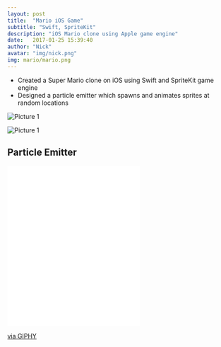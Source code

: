 ```yaml
---
layout: post
title:  "Mario iOS Game"
subtitle: "Swift, SpriteKit"
description: "iOS Mario clone using Apple game engine"
date:   2017-01-25 15:39:40
author: "Nick"
avatar: "img/nick.png"
img: mario/mario.png
---
```


- Created a Super Mario clone on iOS using Swift and SpriteKit game engine
- Designed a particle emitter which spawns and animates sprites at random locations

![Picture 1]({{site.baseurl}}/assets/img/mario/mariojumping.png)

![Picture 1]({{site.baseurl}}/assets/img/mario/mariolava.png)

## Particle Emitter
<iframe src="//giphy.com/embed/l3q2t5WmRC7wG97nW" width="300" height="362" frameBorder="0" class="giphy-embed" allowFullScreen></iframe><p><a href="https://giphy.com/gifs/mario-l3q2t5WmRC7wG97nW">via GIPHY</a></p>